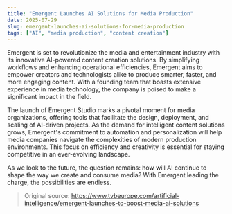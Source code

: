 ```yaml
---
title: "Emergent Launches AI Solutions for Media Production"
date: 2025-07-29
slug: emergent-launches-ai-solutions-for-media-production
tags: ["AI", "media production", "content creation"]
---
```


Emergent is set to revolutionize the media and entertainment industry with its innovative AI-powered content creation solutions. By simplifying workflows and enhancing operational efficiencies, Emergent aims to empower creators and technologists alike to produce smarter, faster, and more engaging content. With a founding team that boasts extensive experience in media technology, the company is poised to make a significant impact in the field.

The launch of Emergent Studio marks a pivotal moment for media organizations, offering tools that facilitate the design, deployment, and scaling of AI-driven projects. As the demand for intelligent content solutions grows, Emergent's commitment to automation and personalization will help media companies navigate the complexities of modern production environments. This focus on efficiency and creativity is essential for staying competitive in an ever-evolving landscape.

As we look to the future, the question remains: how will AI continue to shape the way we create and consume media? With Emergent leading the charge, the possibilities are endless.
> Original source: https://www.tvbeurope.com/artificial-intelligence/emergent-launches-to-boost-media-ai-solutions